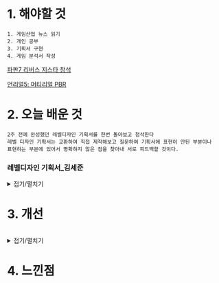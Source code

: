 # 1. 해야할 것
```
1. 게임산업 뉴스 읽기
2. 개인 공부
3. 기획서 구현
4. 게임 분석서 작성
```
[파판7 리버스 지스타 참석](https://www.gamemeca.com/view.php?gid=1742352)

[언리얼5: 머티리얼 PBR](https://dev.epicgames.com/community/learning/courses/7wR/unreal-engine-53ee42/6WlD/unreal-engine-pbr)

# 2. 오늘 배운 것
```
2주 전에 완성했던 레벨디자인 기획서를 한번 돌아보고 첨삭한다
레벨 디자인 기획서는 교환하여 직접 제작해보고 질문하여 기획서에 표현이 안된 부분이나
표현하는 부분에 있어서 명확하지 않은 점을 찾아내 서로 피드백할 것이다.
```

### 레벨디자인 기획서_김세준
<details>
<summary>접기/펼치기</summary>


</details>



# 3. 개선
```

```
<details>
<summary>접기/펼치기</summary>


</details>

# 4. 느낀점
```

```


